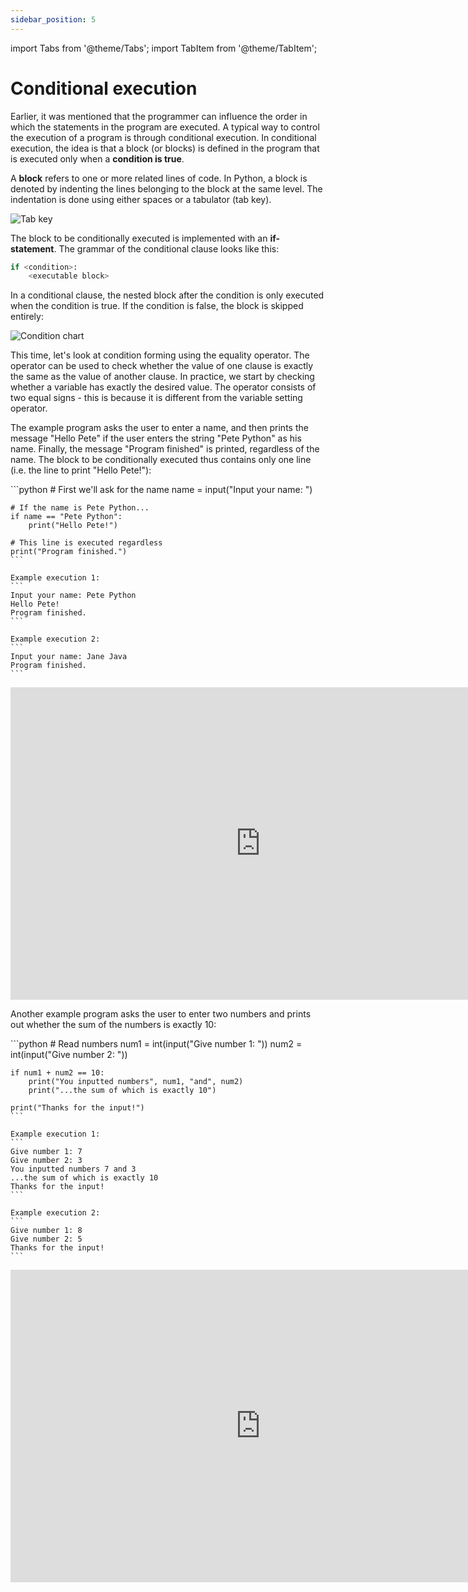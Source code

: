 ```yaml
---
sidebar_position: 5
---
```

import Tabs from '@theme/Tabs';
import TabItem from '@theme/TabItem';

# Conditional execution

Earlier, it was mentioned that the programmer can influence the order in which the statements in the program are executed. A typical way to control the execution of a program is through conditional execution. In conditional execution, the idea is that a block (or blocks) is defined in the program that is executed only when a **condition is true**.

A **block** refers to one or more related lines of code. In Python, a block is denoted by indenting the lines belonging to the block at the same level. The indentation is done using either spaces or a tabulator (tab key).

![Tab key](/img/img-en/w1-4.png)

The block to be conditionally executed is implemented with an **if-statement**. The grammar of the conditional clause looks like this:

```python 
if <condition>:
    <executable block>
 ```

In a conditional clause, the nested block after the condition is only executed when the condition is true. If the condition is false, the block is skipped entirely:

![Condition chart](/img/img-en/w1-5.png)

This time, let's look at condition forming using the equality operator. The operator can be used to check whether the value of one clause is exactly the same as the value of another clause. In practice, we start by checking whether a variable has exactly the desired value. The operator consists of two equal signs - this is because it is different from the variable setting operator.

The example program asks the user to enter a name, and then prints the message "Hello Pete" if the user enters the string "Pete Python" as his name. Finally, the message "Program finished" is printed, regardless of the name. The block to be conditionally executed thus contains only one line (i.e. the line to print "Hello Pete!"):

<Tabs>
  <TabItem value="code" label="Code Example" default>
    ```python 
    # First we'll ask for the name
    name = input("Input your name: ")

    # If the name is Pete Python...
    if name == "Pete Python":
        print("Hello Pete!")

    # This line is executed regardless
    print("Program finished.")
    ```

    Example execution 1:
    ```
    Input your name: Pete Python
    Hello Pete!
    Program finished.
    ```

    Example execution 2:
    ```
    Input your name: Jane Java
    Program finished.
    ```
  </TabItem>
  <TabItem value="Visualization" label="Visualization">
    <iframe width="800" height="500" frameborder="0" src="https://pythontutor.com/iframe-embed.html#code=%23%20First%20we'll%20ask%20for%20the%20name%0Aname%20%3D%20input%28%22Input%20your%20name%3A%20%22%29%0A%0A%23%20If%20the%20name%20is%20Pete%20Python...%0Aif%20name%20%3D%3D%20%22Pete%20Python%22%3A%0A%20%20%20%20print%28%22Hello%20Pete!%22%29%0A%0A%23%20This%20line%20is%20executed%20regardless%0Aprint%28%22Program%20finished.%22%29&codeDivHeight=400&codeDivWidth=350&cumulative=false&curInstr=0&heapPrimitives=nevernest&origin=opt-frontend.js&py=3&rawInputLstJSON=%5B%5D&textReferences=false"> </iframe>
  </TabItem>
</Tabs>

Another example program asks the user to enter two numbers and prints out whether the sum of the numbers is exactly 10:

<Tabs>
  <TabItem value="code" label="Code Example" default>
    ```python 
    # Read numbers
    num1 = int(input("Give number 1: "))
    num2 = int(input("Give number 2: "))

    if num1 + num2 == 10:
        print("You inputted numbers", num1, "and", num2)
        print("...the sum of which is exactly 10")

    print("Thanks for the input!")
    ```

    Example execution 1:
    ```
    Give number 1: 7
    Give number 2: 3
    You inputted numbers 7 and 3
    ...the sum of which is exactly 10
    Thanks for the input!
    ```

    Example execution 2:
    ``` 
    Give number 1: 8
    Give number 2: 5
    Thanks for the input!
    ```
  </TabItem>
  <TabItem value="Visualization" label="Visualization">
    <iframe width="800" height="500" frameborder="0" src="https://pythontutor.com/iframe-embed.html#code=%23%20Read%20numbers%0Anum1%20%3D%20int%28input%28%22Give%20number%201%3A%20%22%29%29%0Anum2%20%3D%20int%28input%28%22Give%20number%202%3A%20%22%29%29%0A%0Aif%20num1%20%2B%20num2%20%3D%3D%2010%3A%0A%20%20%20%20print%28%22You%20inputted%20numbers%22,%20num1,%20%22and%22,%20num2%29%0A%20%20%20%20print%28%22...the%20sum%20of%20which%20is%20exactly%2010%22%29%0A%0Aprint%28%22Thanks%20for%20the%20input!%22%29&codeDivHeight=400&codeDivWidth=350&cumulative=false&curInstr=0&heapPrimitives=nevernest&origin=opt-frontend.js&py=3&rawInputLstJSON=%5B%5D&textReferences=false"> </iframe>
  </TabItem>
</Tabs>
